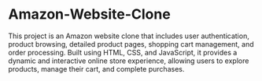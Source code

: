 # Amazon-Website-Clone
This project is an Amazon website clone that includes user authentication, product browsing, detailed product pages, shopping cart management, and order processing. Built using HTML, CSS, and JavaScript, it provides a dynamic and interactive online store experience, allowing users to explore products, manage their cart, and complete purchases.
